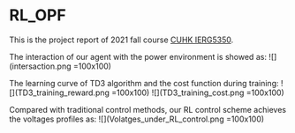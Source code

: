 # RL_OPF

This is the project report of 2021 fall course [CUHK IERG5350](https://cuhkrlcourse.github.io/).

The interaction of our agent with the power environment is showed as:
![](intersaction.png =100x100)

The learning curve of TD3 algorithm and the cost function during training:
![](TD3_training_reward.png =100x100)
![](TD3_training_cost.png =100x100)

Compared with traditional control methods, our RL control scheme achieves the voltages profiles as:
![](Volatges_under_RL_control.png =100x100)

